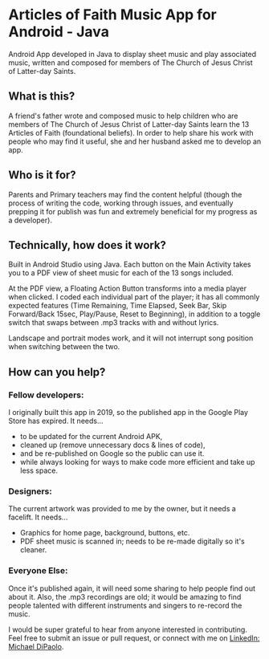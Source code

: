 # Articles of Faith Music App for Android - Java
Android App developed in Java to display sheet music and play associated music, written and composed for members of The Church of Jesus Christ of Latter-day Saints.

## What is this?
A friend's father wrote and composed music to help children who are members of The Church of Jesus Christ of Latter-day Saints learn the 13 Articles of Faith (foundational beliefs). In order to help share his work with people who may find it useful, she and her husband asked me to develop an app.

## Who is it for?
Parents and Primary teachers may find the content helpful (though the process of writing the code, working through issues, and eventually prepping it for publish was fun and extremely beneficial for my progress as a developer).

## Technically, how does it work?
Built in Android Studio using Java.
Each button on the Main Activity takes you to a PDF view of sheet music for each of the 13 songs included.

At the PDF view, a Floating Action Button transforms into a media player when clicked. I coded each individual part of the player; it has all commonly expected features (Time Remaining, Time Elapsed, Seek Bar, Skip Forward/Back 15sec, Play/Pause, Reset to Beginning), in addition to a toggle switch that swaps between .mp3 tracks with and without lyrics.

Landscape and portrait modes work, and it will not interrupt song position when switching between the two.

## How can you help?
### Fellow developers:
I originally built this app in 2019, so the published app in the Google Play Store has expired.
It needs...
<ul>
  <li>to be updated for the current Android APK,</li>
  <li>cleaned up (remove unnecessary docs & lines of code),</li>
  <li>and be re-published on Google so the public can use it.</li>
  <li>while always looking for ways to make code more efficient and take up less space.</li>
</ul>

### Designers:
The current artwork was provided to me by the owner, but it needs a facelift. It needs...
<ul>
  <li>Graphics for home page, background, buttons, etc.</li>
  <li>PDF sheet music is scanned in; needs to be re-made digitally so it's cleaner.</li>
</ul>

### Everyone Else:
Once it's published again, it will need some sharing to help people find out about it.
Also, the .mp3 recordings are old; it would be amazing to find people talented with different instruments and singers to re-record the music.

I would be super grateful to hear from anyone interested in contributing. Feel free to submit an issue or pull request, or connect with me on <a href="https://www.linkedin.com/in/dipaolo-michael/">LinkedIn: Michael DiPaolo</a>. 
